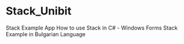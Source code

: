 # Stack_Unibit
Stack Example App
How to use Stack in C# - 
Windows Forms Stack Example in Bulgarian Language
